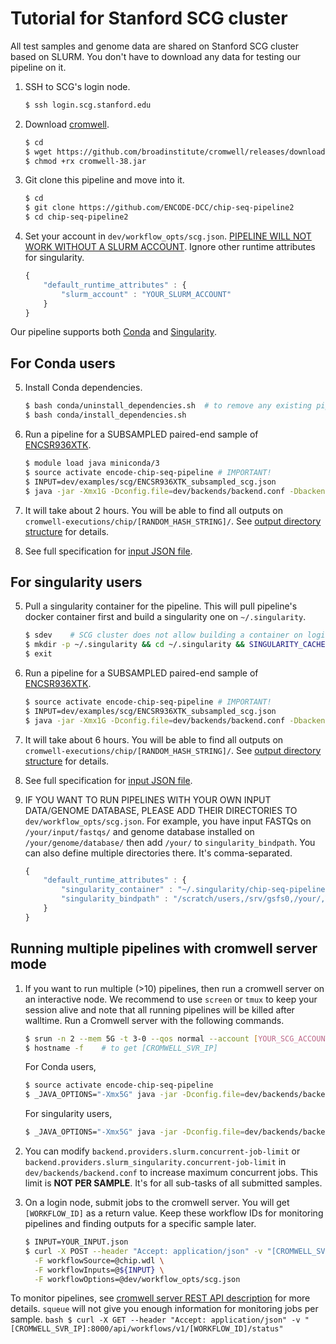 # Tutorial for Stanford SCG cluster

All test samples and genome data are shared on Stanford SCG cluster based on SLURM. You don't have to download any data for testing our pipeline on it.

1. SSH to SCG's login node.
    ```bash
    $ ssh login.scg.stanford.edu
    ```

2. Download [cromwell](https://github.com/broadinstitute/cromwell).
    ```bash
    $ cd
    $ wget https://github.com/broadinstitute/cromwell/releases/download/38/cromwell-38.jar
    $ chmod +rx cromwell-38.jar
    ```

3. Git clone this pipeline and move into it.
    ```bash
    $ cd
    $ git clone https://github.com/ENCODE-DCC/chip-seq-pipeline2
    $ cd chip-seq-pipeline2
    ```


4. Set your account in `dev/workflow_opts/scg.json`. [PIPELINE WILL NOT WORK WITHOUT A SLURM ACCOUNT](https://web.stanford.edu/group/scgpm/cgi-bin/informatics/wiki/index.php/Getting_A_Cluster_Account). Ignore other runtime attributes for singularity.
    ```javascript
    {
        "default_runtime_attributes" : {
            "slurm_account" : "YOUR_SLURM_ACCOUNT"
        }
    }
    ```

Our pipeline supports both [Conda](https://conda.io/docs/) and [Singularity](https://singularity.lbl.gov/).

## For Conda users

5. Install Conda dependencies.
    ```bash
    $ bash conda/uninstall_dependencies.sh  # to remove any existing pipeline env
    $ bash conda/install_dependencies.sh
    ```

6. Run a pipeline for a SUBSAMPLED paired-end sample of [ENCSR936XTK](https://www.encodeproject.org/experiments/ENCSR936XTK/).
    ```bash
    $ module load java miniconda/3
    $ source activate encode-chip-seq-pipeline # IMPORTANT!
    $ INPUT=dev/examples/scg/ENCSR936XTK_subsampled_scg.json
    $ java -jar -Xmx1G -Dconfig.file=dev/backends/backend.conf -Dbackend.default=slurm cromwell-38.jar run chip.wdl -i ${INPUT} -o dev/workflow_opts/scg.json
    ```

7. It will take about 2 hours. You will be able to find all outputs on `cromwell-executions/chip/[RANDOM_HASH_STRING]/`. See [output directory structure](output.md) for details.

8. See full specification for [input JSON file](input.md).

## For singularity users

5. Pull a singularity container for the pipeline. This will pull pipeline's docker container first and build a singularity one on `~/.singularity`.
    ```bash
    $ sdev    # SCG cluster does not allow building a container on login node
    $ mkdir -p ~/.singularity && cd ~/.singularity && SINGULARITY_CACHEDIR=~/.singularity SINGULARITY_PULLFOLDER=~/.singularity singularity pull --name chip-seq-pipeline-dev-v1.3.1.simg -F docker://quay.io/encode-dcc/chip-seq-pipeline:dev-v1.3.1
    $ exit
    ```

6. Run a pipeline for a SUBSAMPLED paired-end sample of [ENCSR936XTK](https://www.encodeproject.org/experiments/ENCSR936XTK/).
    ```bash
    $ source activate encode-chip-seq-pipeline # IMPORTANT!
    $ INPUT=dev/examples/scg/ENCSR936XTK_subsampled_scg.json
    $ java -jar -Xmx1G -Dconfig.file=dev/backends/backend.conf -Dbackend.default=slurm_singularity cromwell-38.jar run chip.wdl -i ${INPUT} -o dev/workflow_opts/scg.json
    ```

7. It will take about 6 hours. You will be able to find all outputs on `cromwell-executions/chip/[RANDOM_HASH_STRING]/`. See [output directory structure](output.md) for details.

8. See full specification for [input JSON file](input.md).

9. IF YOU WANT TO RUN PIPELINES WITH YOUR OWN INPUT DATA/GENOME DATABASE, PLEASE ADD THEIR DIRECTORIES TO `dev/workflow_opts/scg.json`. For example, you have input FASTQs on `/your/input/fastqs/` and genome database installed on `/your/genome/database/` then add `/your/` to `singularity_bindpath`. You can also define multiple directories there. It's comma-separated.
    ```javascript
    {
        "default_runtime_attributes" : {
            "singularity_container" : "~/.singularity/chip-seq-pipeline-dev-v1.3.1.simg",
            "singularity_bindpath" : "/scratch/users,/srv/gsfs0,/your/,YOUR_OWN_DATA_DIR1,YOUR_OWN_DATA_DIR1,..."
        }
    }
    ```

## Running multiple pipelines with cromwell server mode

1. If you want to run multiple (>10) pipelines, then run a cromwell server on an interactive node. We recommend to use `screen` or `tmux` to keep your session alive and note that all running pipelines will be killed after walltime. Run a Cromwell server with the following commands.

    ```bash
    $ srun -n 2 --mem 5G -t 3-0 --qos normal --account [YOUR_SCG_ACCOUNT] --pty /bin/bash -i -l    # 2 CPU, 5 GB RAM and 3 day walltime
    $ hostname -f    # to get [CROMWELL_SVR_IP]
    ```

    For Conda users,
    ```bash
    $ source activate encode-chip-seq-pipeline 
    $ _JAVA_OPTIONS="-Xmx5G" java -jar -Dconfig.file=dev/backends/backend.conf -Dbackend.default=slurm cromwell-38.jar server
    ```

    For singularity users,
    ```bash
    $ _JAVA_OPTIONS="-Xmx5G" java -jar -Dconfig.file=dev/backends/backend.conf -Dbackend.default=slurm_singularity cromwell-38.jar server
    ```


2. You can modify `backend.providers.slurm.concurrent-job-limit` or `backend.providers.slurm_singularity.concurrent-job-limit` in `dev/backends/backend.conf` to increase maximum concurrent jobs. This limit is **NOT PER SAMPLE**. It's for all sub-tasks of all submitted samples.

3. On a login node, submit jobs to the cromwell server. You will get `[WORKFLOW_ID]` as a return value. Keep these workflow IDs for monitoring pipelines and finding outputs for a specific sample later.  
    ```bash  
    $ INPUT=YOUR_INPUT.json
    $ curl -X POST --header "Accept: application/json" -v "[CROMWELL_SVR_IP]:8000/api/workflows/v1" \
      -F workflowSource=@chip.wdl \
      -F workflowInputs=@${INPUT} \
      -F workflowOptions=@dev/workflow_opts/scg.json
    ```

  To monitor pipelines, see [cromwell server REST API description](http://cromwell.readthedocs.io/en/develop/api/RESTAPI/#cromwell-server-rest-api>) for more details. `squeue` will not give you enough information for monitoring jobs per sample.
    ```bash
    $ curl -X GET --header "Accept: application/json" -v "[CROMWELL_SVR_IP]:8000/api/workflows/v1/[WORKFLOW_ID]/status"
    ```
